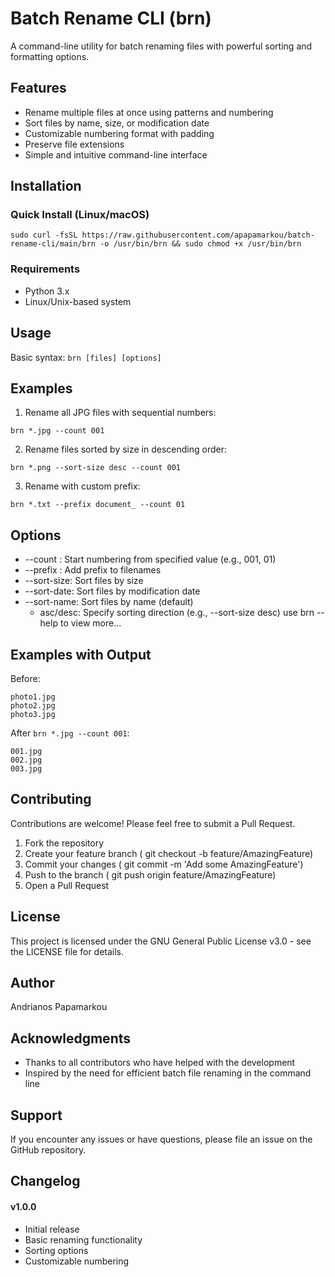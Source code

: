 # Batch Rename CLI (brn)

A command-line utility for batch renaming files with powerful sorting and formatting options.

## Features

- Rename multiple files at once using patterns and numbering
- Sort files by name, size, or modification date
- Customizable numbering format with padding
- Preserve file extensions
- Simple and intuitive command-line interface

## Installation

### Quick Install (Linux/macOS)
```
sudo curl -fsSL https://raw.githubusercontent.com/apapamarkou/batch-rename-cli/main/brn -o /usr/bin/brn && sudo chmod +x /usr/bin/brn
```

### Requirements

- Python 3.x
- Linux/Unix-based system

## Usage

Basic syntax: `brn [files] [options]`

## Examples

1. Rename all JPG files with sequential numbers:
```
brn *.jpg --count 001
```

2. Rename files sorted by size in descending order:
```
brn *.png --sort-size desc --count 001
```

3. Rename with custom prefix:
```
brn *.txt --prefix document_ --count 01
```

## Options
- --count <start>: Start numbering from specified value (e.g., 001, 01)
- --prefix <text>: Add prefix to filenames
- --sort-size: Sort files by size
- --sort-date: Sort files by modification date
- --sort-name: Sort files by name (default)
    - asc/desc: Specify sorting direction (e.g., --sort-size desc)
use brn --help to view more...

## Examples with Output

Before:
```
photo1.jpg
photo2.jpg
photo3.jpg
```

After `brn *.jpg --count 001`:
```
001.jpg
002.jpg
003.jpg
```

## Contributing

Contributions are welcome! Please feel free to submit a Pull Request.

1. Fork the repository
2. Create your feature branch ( git checkout -b feature/AmazingFeature)
3. Commit your changes ( git commit -m 'Add some AmazingFeature')
4. Push to the branch ( git push origin feature/AmazingFeature)
5. Open a Pull Request

## License
This project is licensed under the GNU General Public License v3.0 - see the LICENSE file for details.

## Author
Andrianos Papamarkou

## Acknowledgments
- Thanks to all contributors who have helped with the development
- Inspired by the need for efficient batch file renaming in the command line

## Support
If you encounter any issues or have questions, please file an issue on the GitHub repository.

## Changelog
#### v1.0.0
- Initial release
- Basic renaming functionality
- Sorting options
- Customizable numbering
